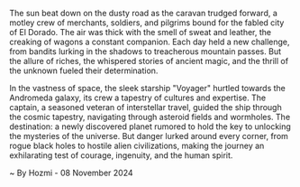 
The sun beat down on the dusty road as the caravan trudged forward, a motley crew of merchants, soldiers, and pilgrims bound for the fabled city of El Dorado.  The air was thick with the smell of sweat and leather, the creaking of wagons a constant companion. Each day held a new challenge, from bandits lurking in the shadows to treacherous mountain passes. But the allure of riches, the whispered stories of ancient magic, and the thrill of the unknown fueled their determination.

In the vastness of space, the sleek starship "Voyager" hurtled towards the Andromeda galaxy, its crew a tapestry of cultures and expertise.  The captain, a seasoned veteran of interstellar travel, guided the ship through the cosmic tapestry, navigating through asteroid fields and wormholes.  The destination: a newly discovered planet rumored to hold the key to unlocking the mysteries of the universe. But danger lurked around every corner, from rogue black holes to hostile alien civilizations, making the journey an exhilarating test of courage, ingenuity, and the human spirit. 

~ By Hozmi - 08 November 2024
